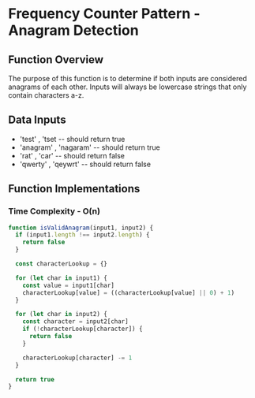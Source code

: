 # Frequency Counter Pattern - Anagram Detection

## Function Overview
The purpose of this function is to determine if both inputs are considered anagrams of each other. Inputs will always be lowercase strings that only contain characters a-z.


## Data Inputs
* 'test' , 'tset -- should return true
* 'anagram' , 'nagaram' -- should return true
* 'rat' , 'car' -- should return false
* 'qwerty' , 'qeywrt' -- should return false


## Function Implementations

### Time Complexity - O(n)

```js
function isValidAnagram(input1, input2) {
  if (input1.length !== input2.length) {
    return false
  }

  const characterLookup = {}

  for (let char in input1) {
    const value = input1[char]
    characterLookup[value] = ((characterLookup[value] || 0) + 1)
  }

  for (let char in input2) {
    const character = input2[char]
    if (!characterLookup[character]) {
      return false
    }

    characterLookup[character] -= 1
  }

  return true
}
```